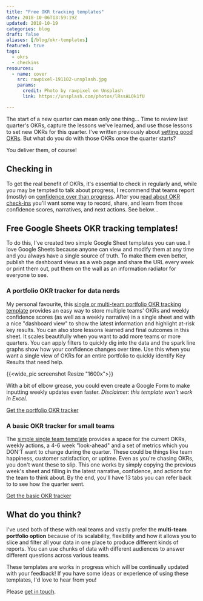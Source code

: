 ```yaml
---
title: "Free OKR tracking templates"
date: 2018-10-06T13:59:19Z
updated: 2018-10-19
categories: blog  
draft: false
aliases: [/blog/okr-templates]
featured: true
tags:
  - okrs
  - checkins
resources:
  - name: cover
    src: rawpixel-191102-unsplash.jpg
    params:
      credit: Photo by rawpixel on Unsplash
      link: https://unsplash.com/photos/lRssALOk1fU

---
```


The start of a new quarter can mean only one thing... Time to review last quarter's OKRs, capture the lessons we've learned, and use those lessons to set new OKRs for this quarter. I've written previously about [setting good OKRs](/blog/running-an-okr-setting-workshop). But what do you do with those OKRs once the quarter starts?

You deliver them, of course!

## Checking in
To get the real benefit of OKRs, it's essential to check in regularly and, while you may be tempted to talk about progress, I recommend that teams report (mostly) on [confidence over than progress](/blog/measure-confidence-not-progress). After you [read about OKR check-ins](/blog/okr-check-in-guide) you'll want some way to record, share, and learn from those confidence scores, narratives, and next actions. See below... 

<!--While it's nice to track progress towards your goals, [what really matters is how confident you are](/blog/measure-confidence-not-progress) that you'll achieve them and what you will do to improve that confidence. **Every week**, you should be checking in on each Key Result to see how confident you are in delivering it. I'll often do a quick "**Fist to Five**" with my teams for each Key Result. Each team member holds up 0-5 fingers as a way to state how confident they are that the Key Result will be delivered as it's written. A fist means "I have NO confidence that we will deliver this Key Result" and an open palm (5 fingers) means, I am 100% confident we will deliver this Key Result.

## Upping your confidence
After doing a quick vote, I'll check in with the highest and lowest votes to see why they feel the way they do, giving each person about 20 seconds to state their reasoning. Then we vote again until we have a good consensus. If confidence is any less than 5, I'll ask the group "What would it take to increase your confidence by one whole finger?" We discuss for a minute and then I ask "What actions (if any) will we commit to doing this week to make that happen?" Usually one or two key actions will come up for each Key Result. We write them down on our weekly scorecard and move on, promising to check in on these actions throughout the week during our Daily Stand-ups.-->

## Free Google Sheets OKR tracking templates!
To do this, I've created two simple Google Sheet templates you can use. I love Google Sheets because anyone can view and modify them at any time and you always have a single source of truth. To make them even better, publish the dashboard views as a web page and share the URL every week or print them out, put them on the wall as an information radiator for everyone to see.


### A portfolio OKR tracker for data nerds
My personal favourite, this [single or multi-team portfolio OKR tracking template](https://docs.google.com/spreadsheets/d/1i0Flbz6I5ChDqbmssberSDjONRrRWLhN0Ug1R-QCuHw/edit#gid=1099806960) provides an easy way to store multiple teams' OKRs and weekly confidence scores (as well as a weekly narrative) in a single sheet and with a nice "dashboard view" to show the latest information and highlight at-risk key results. You can also store lessons learned and final outcomes in this sheet. It scales beautifully when you want to add more teams or more quarters. You can apply filters to quickly dig into the data and the spark line graphs show how your confidence changes over time. Use this when you want a single view of OKRs for an entire portfolio to quickly identify Key Results that need help.

{{<wide_pic screenshot Resize "1600x">}}
 
With a bit of elbow grease, you could even create a Google Form to make inputting weekly updates even faster. _Disclaimer: this template won't work in Excel._

<a id="openSignup" href="#" class="btn btn-large btn-primary">Get the portfolio OKR tracker</a>
<!--https://docs.google.com/spreadsheets/d/1i0Flbz6I5ChDqbmssberSDjONRrRWLhN0Ug1R-QCuHw/edit#gid=1099806960-->



<script language="javascript">

  document.getElementById('openSignup').addEventListener('click', function(event) {
    event.preventDefault();
    event.stopPropagation();
    $("#openSignup").hide();
    $("#signup").toggle();
  }, false);

</script>

<div class="container" id="signup" style="display: none; background: #ffe; border: 1px solid #333; padding-bottom: 1rem">
<h2>Nearly there...</h2>
<p>Please sign up for my mailing list and instantly receive your link to the Google Sheets multi-team (portfolio) OKR tracker.</p>
  <form id="mc-embedded-subscribe-form" class="validate form-inline" action="https://peterkappus.us1.list-manage.com/subscribe/post?u=10ffa78e08f6e78889f89ddb0&amp;id=36bceac653" method="post" name="mc-embedded-subscribe-form" target="_blank">
    <div class="d-inline-flex" style="width:100%">
      <div style="flex-grow: 1">
        <label class="sr-only" for="EMAIL">Email</label> <input id="mce-EMAIL" class="form-control form-control-lg mr-3 required email" style="width:100%" type="email" value name="EMAIL" placeholder="Email" required>
        <div style="position: absolute; left: -5000px;" aria-hidden="true">
          <input type="text" name="b_10ffa78e08f6e78889f89ddb0_36bceac653" tabindex="-1" value></div>
        </div>
        <div>
          <input class="btn btn-primary btn-lg" type="submit" value="Subscribe" name="subscribe" style="margin-left: 2rem"><div id="mce-responses" class="clear"></div>
          <div id="mce-error-response" class="response" style="display:none"></div>
          <div id="mce-success-response" class="response" style="display:none"></div>
        </div>
      </div>
    </form>
</div>


### A basic OKR tracker for small teams
The [simple single team template](https://docs.google.com/spreadsheets/d/11oc_gVInaBYuY_4zSddWR1x_2m0moOPmTfc7Ds3Dl5Y/edit#gid=0) provides a space for the current OKRs, weekly actions, a 4-6 week "look-ahead" and a set of metrics which you DON'T want to change during the quarter. These could be things like team happiness, customer satisfaction, or uptime. Even as you're chasing OKRs, you don't want these to slip. This one works by simply copying the previous week's sheet and filling in the latest narrative, confidence, and actions for the team to think about. By the end, you'll have 13 tabs you can refer back to to see how the quarter went.

<a href="https://docs.google.com/spreadsheets/d/11oc_gVInaBYuY_4zSddWR1x_2m0moOPmTfc7Ds3Dl5Y/edit#gid=0" class="btn btn-large btn-primary">Get the basic OKR tracker</a>

## What do you think?
I've used both of these with real teams and vastly prefer the **multi-team portfolio option** because of its scalability, flexibility and how it allows you to slice and filter all your data in one place to produce different kinds of reports. You can use chunks of data with different audiences to answer different questions across various teams.

These templates are works in progress which will be continually updated with your feedback! If you have some ideas or experience of using these templates, I'd love to hear from you! 

Please [get in touch](/contact).
